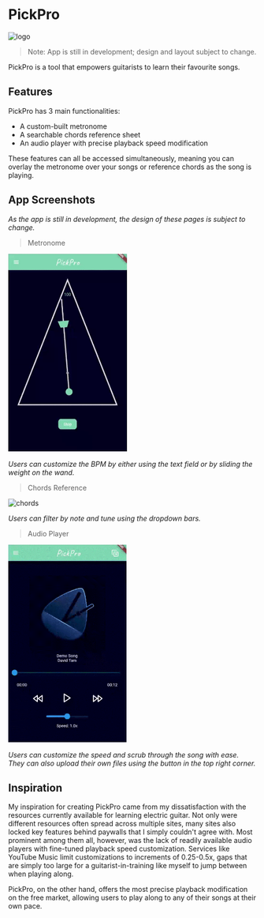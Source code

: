 # PickPro

<img src="pick_pro/assets/images/demo/hero.png" height="400" alt="logo"/>

> Note: App is still in development; design and layout subject to change.

PickPro is a tool that empowers guitarists to learn their favourite songs.

## Features

PickPro has 3 main functionalities: 
- A custom-built metronome
- A searchable chords reference sheet
- An audio player with precise playback speed modification

These features can all be accessed simultaneously, meaning you can overlay the metronome over your songs or reference chords as the song is playing.

## App Screenshots
*As the app is still in development, the design of these pages is subject to change.*

> Metronome

<img src="pick_pro/assets/images/demo/metronome_page.gif" height="400" alt="metronome"/>

*Users can customize the BPM by either using the text field or by sliding the weight on the wand.*

> Chords Reference

<img src="pick_pro/assets/images/demo/chords_page.gif" height="400" alt="chords"/>

*Users can filter by note and tune using the dropdown bars.*

> Audio Player

<img src="pick_pro/assets/images/demo/player_page.gif" height="400" alt="player"/>

*Users can customize the speed and scrub through the song with ease. They can also upload their own files using the button in the top right corner.*

## Inspiration

My inspiration for creating PickPro came from my dissatisfaction with the resources currently available for learning electric guitar. Not only were different resources often spread across multiple sites, many sites also locked key features behind paywalls that I simply couldn't agree with. Most prominent among them all, however, was the lack of readily available audio players with fine-tuned playback speed customization. Services like YouTube Music limit customizations to increments of 0.25-0.5x, gaps that are simply too large for a guitarist-in-training like myself to jump between when playing along. 

PickPro, on the other hand, offers the most precise playback modification on the free market, allowing users to play along to any of their songs at their own pace.
